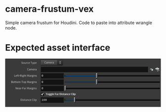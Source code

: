 # camera-frustum-vex
Simple camera frustum for Houdini. Code to paste into attribute wrangle node.

# Expected asset interface
![Alt text](./asset_interface.png?raw=true "Interface")
